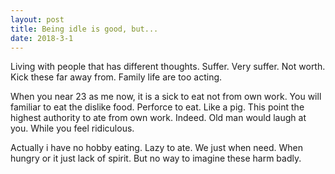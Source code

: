 ```yaml
---
layout: post
title: Being idle is good, but...
date: 2018-3-1
---
```

Living with people that has different thoughts. Suffer. Very suffer.
Not worth. Kick these far away from. Family life are too acting.

When you near 23 as me now, it is a sick to eat not from own work.
You will familiar to eat the dislike food. Perforce to eat. Like a pig.
This point the highest authority to ate from own work. Indeed.
Old man would laugh at you. While you feel ridiculous.

Actually i have no hobby eating. Lazy to ate.
We just when need. When hungry or it just lack of spirit.
But no way to imagine these harm badly.